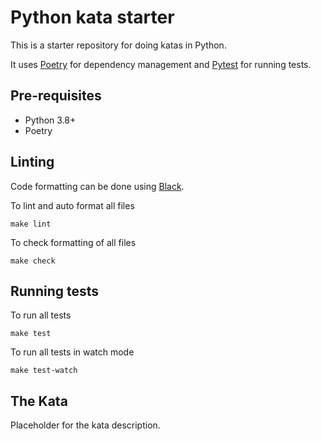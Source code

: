 # Python kata starter

This is a starter repository for doing katas in Python.

It uses [Poetry](https://python-poetry.org/) for dependency management and [Pytest](https://pytest.org/) for running tests.

## Pre-requisites

* Python 3.8+
* Poetry

## Linting

Code formatting can be done using [Black](https://black.readthedocs.io/).

To lint and auto format all files
```
make lint
```

To check formatting of all files
```
make check
```

## Running tests

To run all tests
```
make test
```

To run all tests in watch mode
```
make test-watch
```

## The Kata

Placeholder for the kata description.
